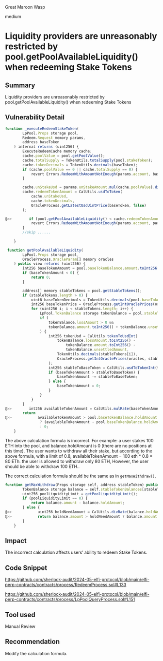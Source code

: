 Great Maroon Wasp

medium

# Liquidity providers are unreasonably restricted by pool.getPoolAvailableLiquidity() when redeeming Stake Tokens


## Summary
Liquidity providers are unreasonably restricted by pool.getPoolAvailableLiquidity() when redeeming Stake Tokens
## Vulnerability Detail
```javascript
function _executeRedeemStakeToken(
        LpPool.Props storage pool,
        Redeem.Request memory params,
        address baseToken
    ) internal returns (uint256) {
        ExecuteRedeemCache memory cache;
        cache.poolValue = pool.getPoolValue();
        cache.totalSupply = TokenUtils.totalSupply(pool.stakeToken);
        cache.tokenDecimals = TokenUtils.decimals(baseToken);
        if (cache.poolValue == 0 || cache.totalSupply == 0) {
            revert Errors.RedeemWithAmountNotEnough(params.account, baseToken);
        }

        cache.unStakeUsd = params.unStakeAmount.mul(cache.poolValue).div(cache.totalSupply);
        cache.redeemTokenAmount = CalUtils.usdToToken(
            cache.unStakeUsd,
            cache.tokenDecimals,
            OracleProcess.getLatestUsdUintPrice(baseToken, false)
        );

@>>        if (pool.getPoolAvailableLiquidity() < cache.redeemTokenAmount) {
            revert Errors.RedeemWithAmountNotEnough(params.account, params.redeemToken);
        }
        //skip ......
       
    }
```

```javascript
 function getPoolAvailableLiquidity(
        LpPool.Props storage pool,
        OracleProcess.OracleParam[] memory oracles
    ) public view returns (uint256) {
        int256 baseTokenAmount = pool.baseTokenBalance.amount.toInt256() + pool.baseTokenBalance.unsettledAmount;
        if (baseTokenAmount < 0) {
            return 0;
        }

        address[] memory stableTokens = pool.getStableTokens();
        if (stableTokens.length > 0) {
            uint8 baseTokenDecimals = TokenUtils.decimals(pool.baseToken);
            int256 baseTokenPrice = OracleProcess.getIntOraclePrices(oracles, pool.baseToken, true);
            for (uint256 i; i < stableTokens.length; i++) {
                LpPool.TokenBalance storage tokenBalance = pool.stableTokenBalances[stableTokens[i]];
                if (
                    tokenBalance.lossAmount > 0 &&
                    tokenBalance.amount.toInt256() + tokenBalance.unsettledAmount < tokenBalance.lossAmount.toInt256()
                ) {
                    int256 tokenUsd = CalUtils.tokenToUsdInt(
                        tokenBalance.lossAmount.toInt256() -
                            tokenBalance.amount.toInt256() -
                            tokenBalance.unsettledAmount,
                        TokenUtils.decimals(stableTokens[i]),
                        OracleProcess.getIntOraclePrices(oracles, stableTokens[i], true)
                    );
                    int256 stableToBaseToken = CalUtils.usdToTokenInt(tokenUsd, baseTokenDecimals, baseTokenPrice);
                    if (baseTokenAmount > stableToBaseToken) {
                        baseTokenAmount -= stableToBaseToken;
                    } else {
                        baseTokenAmount = 0;
                    }
                }
            }
        }
@>>        int256 availableTokenAmount = CalUtils.mulRate(baseTokenAmount, pool.getPoolLiquidityLimit().toInt256());
        return
@>>            availableTokenAmount > pool.baseTokenBalance.holdAmount.toInt256()
                ? (availableTokenAmount - pool.baseTokenBalance.holdAmount.toInt256()).toUint256()
                : 0;
    }
```
The above calculation formula is incorrect. 
For example:
 a user stakes 100 ETH into the pool, and balance.holdAmount is 0 (there are no positions at this time). 
 The user wants to withdraw all their stake, but according to the above formula, with a limit of 0.8, 
 availableTokenAmount = 100 eth * 0.8 = 80 ETh.
 the user is allowed to withdraw only  80 ETH, However, the user should be able to withdraw 100 ETH..

The correct calculation formula should be the same as in `getMaxWithdraw()`.
```javascript
function getMaxWithdraw(Props storage self, address stableToken) public view returns (uint256) {
        TokenBalance storage balance = self.stableTokenBalances[stableToken];
        uint256 poolLiquidityLimit = getPoolLiquidityLimit();
        if (poolLiquidityLimit == 0) {
            return balance.amount - balance.holdAmount;
        } else {
@>>            uint256 holdNeedAmount = CalUtils.divRate(balance.holdAmount, poolLiquidityLimit);
@>>            return balance.amount > holdNeedAmount ? balance.amount - holdNeedAmount : 0;
        }
    }
```

## Impact
The incorrect calculation affects users’ ability to redeem Stake Tokens.
## Code Snippet
https://github.com/sherlock-audit/2024-05-elfi-protocol/blob/main/elfi-perp-contracts/contracts/process/RedeemProcess.sol#L133

https://github.com/sherlock-audit/2024-05-elfi-protocol/blob/main/elfi-perp-contracts/contracts/process/LpPoolQueryProcess.sol#L151

## Tool used

Manual Review

## Recommendation
Modify the calculation formula.
